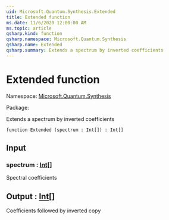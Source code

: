 ```yaml
---
uid: Microsoft.Quantum.Synthesis.Extended
title: Extended function
ms.date: 11/6/2020 12:00:00 AM
ms.topic: article
qsharp.kind: function
qsharp.namespace: Microsoft.Quantum.Synthesis
qsharp.name: Extended
qsharp.summary: Extends a spectrum by inverted coefficients
---
```


# Extended function

Namespace: [Microsoft.Quantum.Synthesis](xref:Microsoft.Quantum.Synthesis)

Package: [](https://nuget.org/packages/)


Extends a spectrum by inverted coefficients

```qsharp
function Extended (spectrum : Int[]) : Int[]
```


## Input

### spectrum : [Int](xref:microsoft.quantum.lang-ref.int)[]

Spectral coefficients



## Output : [Int](xref:microsoft.quantum.lang-ref.int)[]

Coefficients followed by inverted copy